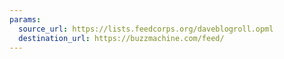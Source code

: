 ```yaml
---
params:
  source_url: https://lists.feedcorps.org/daveblogroll.opml
  destination_url: https://buzzmachine.com/feed/
---
```

